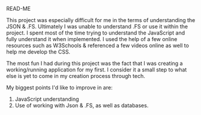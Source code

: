 READ-ME

This project was especially difficult for me in the terms of understanding the JSON & .FS. Ultimately I was unable to understand .FS or use it within the project. I spent most of the time trying to understand the JavaScript and fully understand it when implemented. I used the help of a few online resources such as W3Schools & referenced a few videos online as well to help me develop the CSS.

The most fun I had during this project was the fact that I was creating a working/running application for my first. I consider it a small step to what else is yet to come in my creation process through tech.

My biggest points I'd like to improve in are:
1. JavaScript understanding
2. Use of working with Json & .FS, as well as databases.